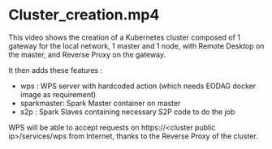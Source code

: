 # Cluster_creation.mp4

This video shows the creation of a Kubernetes cluster composed of 1 gateway for the local network, 1 master and 1 node, with Remote Desktop on the master, and Reverse Proxy on the gateway.

It then adds these features :

- wps : WPS server with hardcoded action (which needs EODAG docker image as requirement)
- sparkmaster: Spark Master container on master
- s2p : Spark Slaves containing necessary S2P code to do the job

WPS will be able to accept requests on https://\<cluster public ip\>/services/wps from Internet, thanks
to the Reverse Proxy of the cluster.

